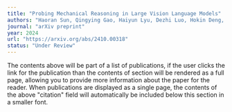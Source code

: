 ```yaml
---
title: "Probing Mechanical Reasoning in Large Vision Language Models"
authors: "Haoran Sun, Qingying Gao, Haiyun Lyu, Dezhi Luo, Hokin Deng, Yijiang Li"
journal: "arXiv preprint"
year: 2024
url: "https://arxiv.org/abs/2410.00318"
status: "Under Review"
---
```


The contents above will be part of a list of publications, if the user clicks the link for the publication than the contents of section will be rendered as a full page, allowing you to provide more information about the paper for the reader. When publications are displayed as a single page, the contents of the above "citation" field will automatically be included below this section in a smaller font.
